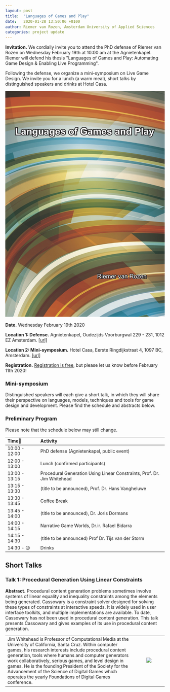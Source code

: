 ```yaml
---
layout: post
title:  "Languages of Games and Play"
date:   2020-01-28 13:50:06 +0100
author: Riemer van Rozen, Amsterdam University of Applied Sciences
categories: project update
---
```

**Invitation.** 
We cordially invite you to attend the PhD defense of Riemer van Rozen on Wednesday February 19th at 10:00 am at the Agnietenkapel. Riemer will defend his thesis "Languages of Games and Play: Automating Game Design & Enabling Live Programming".

Following the defense, we organize a mini-symposium on Live Game Design. We invite you for a lunch (a warm meal), short talks by distinguished speakers and drinks at Hotel Casa. 

![image alt >](/assets/Thesis_front_vRozen.jpg)

**Date.** Wednesday February 19th 2020

**Location 1: Defense.** Agnietenkapel, Oudezijds Voorburgwal 229 - 231, 1012 EZ Amsterdam. [[url]](https://www.uva.nl/locaties/binnenstad/agnietenkapel.html)

**Location 2: Mini-symposium.** Hotel Casa, Eerste Ringdijkstraat 4, 1097 BC, Amsterdam. [[url]](https://hotelcasa.nl/location/)

**Registration.** [Registration is free](https://forms.gle/HvKScRCPc3piCoMZ6), but please let us know before February 11th 2020!

### Mini-symposium
Distinguished speakers will each give a short talk, in which they will share their perspective on languages, models, techniques and tools for game design and development.
Please find the schedule and abstracts below.

### Preliminary Program
Please note that the schedule below may still change.


| Time                                | Activity                           |
|:----------------------------|:-----------------------------------|
| 10:00 - 12:00 | PhD defense (Agnietenkapel, public event)           |
| 12:00 - 13:00 | Lunch (confirmed participants)       |
| 13:00 - 13:15 | Procedural Generation Using Linear Constraints, Prof. Dr. Jim Whitehead     |
| 13:15 - 13:30 | (title to be announced), Prof. Dr. Hans Vangheluwe   |
| 13:30 - 13:45 | Coffee Break                         |
| 13:45 - 14:00 | (title to be announced), Dr. Joris Dormans           |
| 14:00 - 14:15 | Narrative Game Worlds, Dr.ir. Rafael Bidarra       |
| 14:15 - 14:30 | (title to be announced) Prof Dr. Tijs van der Storm |
| 14:30 - :wink:| Drinks                               |


## Short Talks

### Talk 1: Procedural Generation Using Linear Constraints
**Abstract.** Procedural content generation problems sometimes involve systems of linear equality and inequality constraints among the elements being generated. Cassowary is a constraint solver designed for solving these types of constraints at interactive speeds. It is widely used in user interface toolkits, and multiple implementations are available. To date, Cassowary has not been used in procedural content generation. This talk presents Cassowary and gives examples of its use in procedural content generation.

<table>
<tr><td width="80%">
Jim Whitehead is Professor of Computational Media at the University of California, Santa Cruz. Within computer games, his research interests include procedural content generation, tools where humans and computer generators work collaboratively, serious games, and level design in games. He is the founding President of the Society for the Advancement of the Science of Digital Games which operates the yearly Foundations of Digital Games conference.
</td>
<td width="20%">
<p style="text-align:center;">
<img src="https://www.soe.ucsc.edu/people/ejw/photo/1" width="90%">
</p>
</td>
</tr>
</table>
